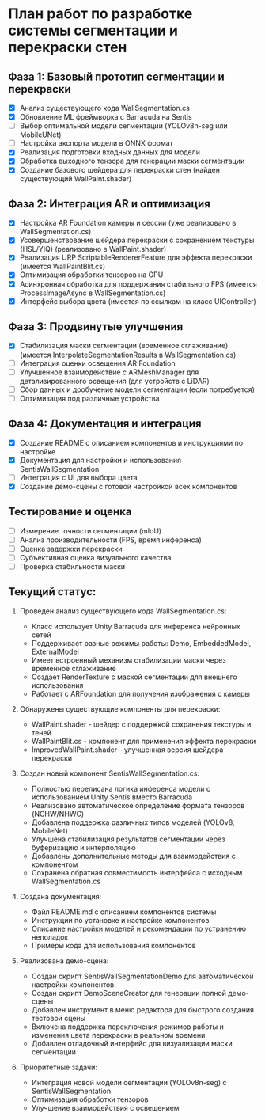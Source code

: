 # План работ по разработке системы сегментации и перекраски стен

## Фаза 1: Базовый прототип сегментации и перекраски
- [x] Анализ существующего кода WallSegmentation.cs
- [x] Обновление ML фреймворка с Barracuda на Sentis
- [ ] Выбор оптимальной модели сегментации (YOLOv8n-seg или MobileUNet)
- [ ] Настройка экспорта модели в ONNX формат
- [x] Реализация подготовки входных данных для модели
- [x] Обработка выходного тензора для генерации маски сегментации
- [x] Создание базового шейдера для перекраски стен (найден существующий WallPaint.shader)

## Фаза 2: Интеграция AR и оптимизация
- [x] Настройка AR Foundation камеры и сессии (уже реализовано в WallSegmentation.cs)
- [x] Усовершенствование шейдера перекраски с сохранением текстуры (HSL/YIQ) (реализовано в WallPaint.shader)
- [x] Реализация URP ScriptableRendererFeature для эффекта перекраски (имеется WallPaintBlit.cs)
- [x] Оптимизация обработки тензоров на GPU
- [x] Асинхронная обработка для поддержания стабильного FPS (имеется ProcessImageAsync в WallSegmentation.cs)
- [x] Интерфейс выбора цвета (имеется по ссылкам на класс UIController)

## Фаза 3: Продвинутые улучшения
- [x] Стабилизация маски сегментации (временное сглаживание) (имеется InterpolateSegmentationResults в WallSegmentation.cs)
- [ ] Интеграция оценки освещения AR Foundation
- [ ] Улучшенное взаимодействие с ARMeshManager для детализированного освещения (для устройств с LiDAR)
- [ ] Сбор данных и дообучение модели сегментации (если потребуется)
- [ ] Оптимизация под различные устройства

## Фаза 4: Документация и интеграция
- [x] Создание README с описанием компонентов и инструкциями по настройке
- [x] Документация для настройки и использования SentisWallSegmentation
- [ ] Интеграция с UI для выбора цвета
- [x] Создание демо-сцены с готовой настройкой всех компонентов

## Тестирование и оценка
- [ ] Измерение точности сегментации (mIoU)
- [ ] Анализ производительности (FPS, время инференса)
- [ ] Оценка задержки перекраски
- [ ] Субъективная оценка визуального качества
- [ ] Проверка стабильности маски

## Текущий статус:
1. Проведен анализ существующего кода WallSegmentation.cs:
   - Класс использует Unity Barracuda для инференса нейронных сетей
   - Поддерживает разные режимы работы: Demo, EmbeddedModel, ExternalModel
   - Имеет встроенный механизм стабилизации маски через временное сглаживание
   - Создает RenderTexture с маской сегментации для внешнего использования
   - Работает с ARFoundation для получения изображения с камеры

2. Обнаружены существующие компоненты для перекраски:
   - WallPaint.shader - шейдер с поддержкой сохранения текстуры и теней
   - WallPaintBlit.cs - компонент для применения эффекта перекраски
   - ImprovedWallPaint.shader - улучшенная версия шейдера перекраски

3. Создан новый компонент SentisWallSegmentation.cs:
   - Полностью переписана логика инференса модели с использованием Unity Sentis вместо Barracuda
   - Реализовано автоматическое определение формата тензоров (NCHW/NHWC)
   - Добавлена поддержка различных типов моделей (YOLOv8, MobileNet)
   - Улучшена стабилизация результатов сегментации через буферизацию и интерполяцию
   - Добавлены дополнительные методы для взаимодействия с компонентом
   - Сохранена обратная совместимость интерфейса с исходным WallSegmentation.cs

4. Создана документация:
   - Файл README.md с описанием компонентов системы
   - Инструкции по установке и настройке компонентов
   - Описание настройки моделей и рекомендации по устранению неполадок
   - Примеры кода для использования компонентов

5. Реализована демо-сцена:
   - Создан скрипт SentisWallSegmentationDemo для автоматической настройки компонентов
   - Создан скрипт DemoSceneCreator для генерации полной демо-сцены
   - Добавлен инструмент в меню редактора для быстрого создания тестовой сцены
   - Включена поддержка переключения режимов работы и изменения цвета перекраски в реальном времени
   - Добавлен отладочный интерфейс для визуализации маски сегментации

6. Приоритетные задачи:
   - Интеграция новой модели сегментации (YOLOv8n-seg) с SentisWallSegmentation
   - Оптимизация обработки тензоров
   - Улучшение взаимодействия с освещением 